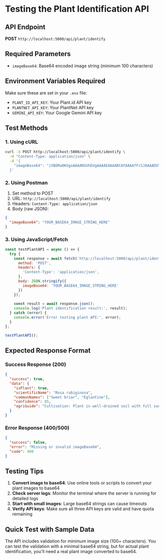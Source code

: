 # Testing the Plant Identification API

## API Endpoint
**POST** `http://localhost:5000/api/plant/identify`

## Required Parameters
- `imageBase64`: Base64 encoded image string (minimum 100 characters)

## Environment Variables Required
Make sure these are set in your `.env` file:
- `PLANT_ID_API_KEY`: Your Plant.id API key
- `PLANTNET_API_KEY`: Your PlantNet API key  
- `GEMINI_API_KEY`: Your Google Gemini API key

## Test Methods

### 1. Using cURL
```bash
curl -X POST http://localhost:5000/api/plant/identify \
  -H "Content-Type: application/json" \
  -d '{
    "imageBase64": "iVBORw0KGgoAAAANSUhEUgAAAAEAAAABCAYAAAAfFcSJAAAADUlEQVR42mNk+M9QDwADhgGAWjR9awAAAABJRU5ErkJggg=="
  }'
```

### 2. Using Postman
1. Set method to POST
2. URL: `http://localhost:5000/api/plant/identify`
3. Headers: `Content-Type: application/json`
4. Body (raw JSON):
```json
{
  "imageBase64": "YOUR_BASE64_IMAGE_STRING_HERE"
}
```

### 3. Using JavaScript/Fetch
```javascript
const testPlantAPI = async () => {
  try {
    const response = await fetch('http://localhost:5000/api/plant/identify', {
      method: 'POST',
      headers: {
        'Content-Type': 'application/json',
      },
      body: JSON.stringify({
        imageBase64: 'YOUR_BASE64_IMAGE_STRING_HERE'
      })
    });
    
    const result = await response.json();
    console.log('Plant identification result:', result);
  } catch (error) {
    console.error('Error testing plant API:', error);
  }
};

testPlantAPI();
```

## Expected Response Format

### Success Response (200)
```json
{
  "success": true,
  "data": {
    "isPlant": true,
    "scientificName": "Rosa rubiginosa",
    "commonNames": ["Sweet briar", "Eglantine"],
    "confidence": 85,
    "agriGuide": "Cultivation: Plant in well-drained soil with full sun exposure..."
  }
}
```

### Error Response (400/500)
```json
{
  "success": false,
  "error": "Missing or invalid imageBase64",
  "code": 400
}
```

## Testing Tips

1. **Convert image to base64**: Use online tools or scripts to convert your plant images to base64
2. **Check server logs**: Monitor the terminal where the server is running for detailed logs
3. **Start with small images**: Large base64 strings can cause timeouts
4. **Verify API keys**: Make sure all three API keys are valid and have quota remaining

## Quick Test with Sample Data
The API includes validation for minimum image size (100+ characters). You can test the validation with a minimal base64 string, but for actual plant identification, you'll need a real plant image converted to base64.
